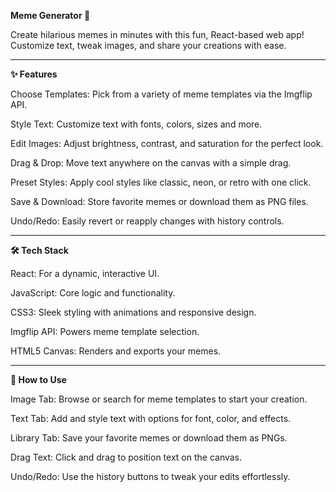 **Meme Generator 🎉**

Create hilarious memes in minutes with this fun, React-based web app! Customize text, tweak images, and share your creations with ease.

_______________________________________________________________________________________________________________________________________________________

**✨ Features**

Choose Templates: Pick from a variety of meme templates via the Imgflip API.

Style Text: Customize text with fonts, colors, sizes and more.

Edit Images: Adjust brightness, contrast, and saturation for the perfect look.

Drag & Drop: Move text anywhere on the canvas with a simple drag.

Preset Styles: Apply cool styles like classic, neon, or retro with one click.

Save & Download: Store favorite memes or download them as PNG files.

Undo/Redo: Easily revert or reapply changes with history controls.


_______________________________________________________________________________________________________________________________________________________

**🛠️ Tech Stack**

React: For a dynamic, interactive UI.

JavaScript: Core logic and functionality.

CSS3: Sleek styling with animations and responsive design.

Imgflip API: Powers meme template selection.

HTML5 Canvas: Renders and exports your memes.

_______________________________________________________________________________________________________________________________________________________

**🎨 How to Use**

Image Tab: Browse or search for meme templates to start your creation.

Text Tab: Add and style text with options for font, color, and effects.

Library Tab: Save your favorite memes or download them as PNGs.

Drag Text: Click and drag to position text on the canvas.

Undo/Redo: Use the history buttons to tweak your edits effortlessly.
